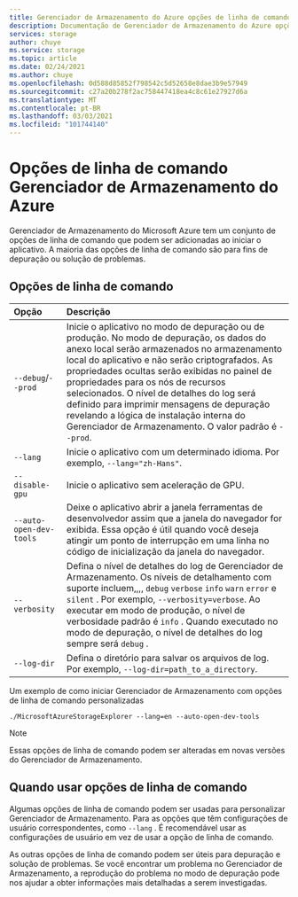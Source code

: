 ```yaml
---
title: Gerenciador de Armazenamento do Azure opções de linha de comando | Microsoft Docs
description: Documentação de Gerenciador de Armazenamento do Azure opções de linha de comando de inicialização
services: storage
author: chuye
ms.service: storage
ms.topic: article
ms.date: 02/24/2021
ms.author: chuye
ms.openlocfilehash: 0d588d85852f798542c5d52658e8dae3b9e57949
ms.sourcegitcommit: c27a20b278f2ac758447418ea4c8c61e27927d6a
ms.translationtype: MT
ms.contentlocale: pt-BR
ms.lasthandoff: 03/03/2021
ms.locfileid: "101744140"
---
```

# <a name="azure-storage-explorer-command-line-options"></a>Opções de linha de comando Gerenciador de Armazenamento do Azure

Gerenciador de Armazenamento do Microsoft Azure tem um conjunto de opções de linha de comando que podem ser adicionadas ao iniciar o aplicativo. A maioria das opções de linha de comando são para fins de depuração ou solução de problemas.

## <a name="command-line-options"></a>Opções de linha de comando
Opção  | Descrição
:------- | :-----------
`--debug`/`--prod`  | Inicie o aplicativo no modo de depuração ou de produção. No modo de depuração, os dados do anexo local serão armazenados no armazenamento local do aplicativo e não serão criptografados. As propriedades ocultas serão exibidas no painel de propriedades para os nós de recursos selecionados. O nível de detalhes do log será definido para imprimir mensagens de depuração revelando a lógica de instalação interna do Gerenciador de Armazenamento. O valor padrão é `--prod`.
`--lang`  | Inicie o aplicativo com um determinado idioma. Por exemplo, `--lang="zh-Hans"`.
`--disable-gpu` | Inicie o aplicativo sem aceleração de GPU.
`--auto-open-dev-tools` | Deixe o aplicativo abrir a janela ferramentas de desenvolvedor assim que a janela do navegador for exibida. Essa opção é útil quando você deseja atingir um ponto de interrupção em uma linha no código de inicialização da janela do navegador.
`--verbosity` | Defina o nível de detalhes do log de Gerenciador de Armazenamento. Os níveis de detalhamento com suporte incluem,,,, `debug` `verbose` `info` `warn` `error` e `silent` . Por exemplo, `--verbosity=verbose`. Ao executar em modo de produção, o nível de verbosidade padrão é `info` . Quando executado no modo de depuração, o nível de detalhes do log sempre será `debug` .
`--log-dir` | Defina o diretório para salvar os arquivos de log. Por exemplo, `--log-dir=path_to_a_directory`.

Um exemplo de como iniciar Gerenciador de Armazenamento com opções de linha de comando personalizadas

```shell
./MicrosoftAzureStorageExplorer --lang=en --auto-open-dev-tools
```

> [!NOTE]
> Essas opções de linha de comando podem ser alteradas em novas versões do Gerenciador de Armazenamento.

## <a name="when-to-use-command-line-options"></a>Quando usar opções de linha de comando

Algumas opções de linha de comando podem ser usadas para personalizar Gerenciador de Armazenamento. Para as opções que têm configurações de usuário correspondentes, como `--lang` . É recomendável usar as configurações de usuário em vez de usar a opção de linha de comando. 

As outras opções de linha de comando podem ser úteis para depuração e solução de problemas. Se você encontrar um problema no Gerenciador de Armazenamento, a reprodução do problema no modo de depuração pode nos ajudar a obter informações mais detalhadas a serem investigadas.